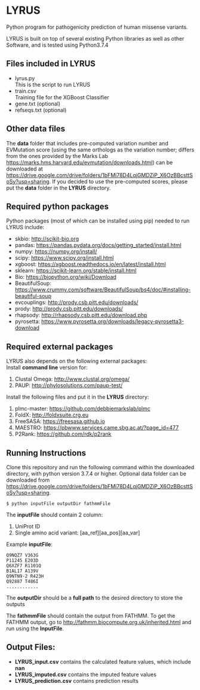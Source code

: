 # LYRUS
Python program for pathogenicity prediction of human missense variants.

LYRUS is built on top of several existing Python libraries as well as other Software, and is tested using Python3.7.4
## Files included in LYRUS
- lyrus.py<br/>
  This is the script to run LYRUS
- train.csv<br/>
  Training file for the XGBoost Classifier
- gene.txt (optional)
- refseqs.txt (optional)

## Other data files
The **data** folder that includes pre-computed variation number and EVMutation score (using the same orthologs as the variation number; differs from the ones provided by the Marks Lab https://marks.hms.harvard.edu/evmutation/downloads.html) can be downloaded at https://drive.google.com/drive/folders/1bFMi78D4LqjGMDZiP_X6OzBBcsttSoSy?usp=sharing. If you decided to use the pre-computed scores, please put the **data** folder in the **LYRUS** directory.

## Required python packages
Python packages (most of which can be installed using pip) needed to run LYRUS include:
- skbio: http://scikit-bio.org
- pandas: https://pandas.pydata.org/docs/getting_started/install.html
- numpy: https://numpy.org/install/
- scipy: https://www.scipy.org/install.html
- xgboost: https://xgboost.readthedocs.io/en/latest/install.html
- sklearn: https://scikit-learn.org/stable/install.html
- Bio: https://biopython.org/wiki/Download
- BeautifulSoup: https://www.crummy.com/software/BeautifulSoup/bs4/doc/#installing-beautiful-soup
- evcouplings: http://prody.csb.pitt.edu/downloads/
- prody: http://prody.csb.pitt.edu/downloads/
- rhapsody: http://rhapsody.csb.pitt.edu/download.php
- pyrosetta: https://www.pyrosetta.org/downloads/legacy-pyrosetta3-download

## Required external packages
LYRUS also depends on the following external packages:<br/>
Install **command line** version for:
1. Clustal Omega: http://www.clustal.org/omega/
2. PAUP: http://phylosolutions.com/paup-test/

Install the following files and put it in the **LYRUS** directory:
1. plmc-master: https://github.com/debbiemarkslab/plmc
2. FoldX: http://foldxsuite.crg.eu
3. FreeSASA: https://freesasa.github.io
4. MAESTRO: https://pbwww.services.came.sbg.ac.at/?page_id=477
5. P2Rank: https://github.com/rdk/p2rank

## Running Instructions
Clone this repository and run the following command within the downloaded directory, with python version 3.7.4 or higher. Optional data folder can be downloaded from https://drive.google.com/drive/folders/1bFMi78D4LqjGMDZiP_X6OzBBcsttSoSy?usp=sharing.
```console
$ python inputFile outputDir fathmmFile
```

The **inputFile** should contain 2 column:
  1. UniProt ID
  2. Single amino acid variant: [aa_ref][aa_pos][aa_var]

Example **inputFile**:  
```
Q9NQZ7 V363G
P11245 E203D
Q6XZF7 R1101Q
B1AL17 A139V
Q9NTN9-2 R423H
Q92887 T486I
............
```

The **outputDir** should be a **full path** to the desired directory to store the outputs

The **fathmmFile** should contain the output from FATHMM. To get the FATHMM output,
go to http://fathmm.biocompute.org.uk/inherited.html and run using the **InputFile**.

## Output Files:
- **LYRUS_input.csv** contains the calculated feature values, which include **nan**
- **LYRUS_imputed.csv** contains the imputed feature values
- **LYRUS_prediction.csv** contains prediction results
